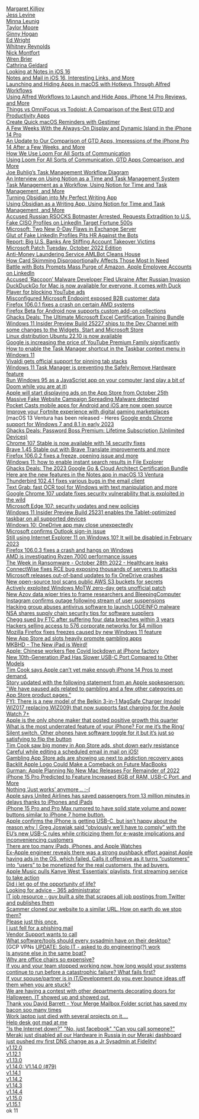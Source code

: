 [Margaret Killjoy](https://usesthis.com/interviews/margaret.killjoy/) <br>
[Jess Levine](https://usesthis.com/interviews/jess.levine/) <br>
[Minna Leunig](https://usesthis.com/interviews/minna.leunig/) <br>
[Taylor Moore](https://usesthis.com/interviews/taylor.moore/) <br>
[Ginny Hogan](https://usesthis.com/interviews/ginny.hogan/) <br>
[Ed Wright](https://usesthis.com/interviews/ed.wright/) <br>
[Whitney Reynolds](https://usesthis.com/interviews/whitney.reynolds/) <br>
[Nick Montfort](https://usesthis.com/interviews/nick.montfort/) <br>
[Wren Brier](https://usesthis.com/interviews/wren.brier/) <br>
[Cathrina Geldard](https://usesthis.com/interviews/cathrina.geldard/) <br>
[Looking at Notes in iOS 16](https://thesweetsetup.com/looking-at-notes-in-ios-16/) <br>
[Notes and Mail in iOS 16, Interesting Links, and More](https://thesweetsetup.com/notes-and-mail-in-ios-16-interesting-links-and-more/) <br>
[Launching and Hiding Apps in macOS with Hotkeys Through Alfred Workflows](https://thesweetsetup.com/launching-and-hiding-apps-in-macos-with-hotkeys-through-alfred-workflows/) <br>
[Using Alfred Workflows to Launch and Hide Apps, iPhone 14 Pro Reviews, and More](https://thesweetsetup.com/using-alfred-workflows-to-launch-and-hide-apps-iphone-14-pro-reviews-and-more/) <br>
[Things vs OmniFocus vs Todoist: A Comparison of the Best GTD and Productivity Apps](https://thesweetsetup.com/articles/comparison-best-gtd-apps-things-todoist-omnifocus/) <br>
[Create Quick macOS Reminders with Gestimer](https://thesweetsetup.com/quick-macos-reminders-gestimer/) <br>
[A Few Weeks With the Always-On Display and Dynamic Island in the iPhone 14 Pro](https://thesweetsetup.com/a-few-weeks-with-the-always-on-display-and-dynamic-island-in-the-iphone-14-pro/) <br>
[An Update to Our Comparison of GTD Apps, Impressions of the iPhone Pro 14 After a Few Weeks, and More](https://thesweetsetup.com/an-update-to-our-comparison-of-gtd-apps-impressions-of-the-iphone-pro-14-after-a-few-weeks-and-more/) <br>
[How We Use Loom For All Sorts of Communication](https://thesweetsetup.com/how-we-use-loom-for-all-sorts-of-communication/) <br>
[Using Loom For All Sorts of Communication, GTD Apps Comparison, and More](https://thesweetsetup.com/using-loom-for-all-sorts-of-communication-gtd-apps-comparison-and-more/) <br>
[Joe Buhlig’s Task Management Workflow Diagram](https://thesweetsetup.com/joe-buhligs-task-management-workflow-diagram/) <br>
[An Interview on Using Notion as a Time and Task Management System](https://thesweetsetup.com/time-and-task-management-inside-of-notion-interview/) <br>
[Task Management as a Workflow, Using Notion for Time and Task Management, and More](https://thesweetsetup.com/task-management-as-a-workflow-using-notion-for-time-and-task-management-and-more/) <br>
[Turning Obsidian into My Perfect Writing App](https://thesweetsetup.com/turning-obsidian-into-my-perfect-writing-app/) <br>
[Using Obsidian as a Writing App, Using Notion for Time and Task Management, and More](https://thesweetsetup.com/using-obsidian-as-a-writing-app-using-notion-for-time-and-task-management-and-more/) <br>
[Accused Russian RSOCKS Botmaster Arrested, Requests Extradition to U.S.](https://krebsonsecurity.com/2022/09/accused-russian-rsocks-botmaster-arrested-requests-extradition-to-u-s/) <br>
[Fake CISO Profiles on LinkedIn Target Fortune 500s](https://krebsonsecurity.com/2022/09/fake-ciso-profiles-on-linkedin-target-fortune-500s/) <br>
[Microsoft: Two New 0-Day Flaws in Exchange Server](https://krebsonsecurity.com/2022/09/microsoft-two-new-0-day-flaws-in-exchange-server/) <br>
[Glut of Fake LinkedIn Profiles Pits HR Against the Bots](https://krebsonsecurity.com/2022/10/glut-of-fake-linkedin-profiles-pits-hr-against-the-bots/) <br>
[Report: Big U.S. Banks Are Stiffing Account Takeover Victims](https://krebsonsecurity.com/2022/10/report-big-u-s-banks-are-stiffing-account-takeover-victims/) <br>
[Microsoft Patch Tuesday, October 2022 Edition](https://krebsonsecurity.com/2022/10/microsoft-patch-tuesday-october-2022-edition/) <br>
[Anti-Money Laundering Service AMLBot Cleans House](https://krebsonsecurity.com/2022/10/anti-money-laundering-service-amlbot-cleans-house/) <br>
[How Card Skimming Disproportionally Affects Those Most In Need](https://krebsonsecurity.com/2022/10/how-card-skimming-disproportionally-affects-those-most-in-need/) <br>
[Battle with Bots Prompts Mass Purge of Amazon, Apple Employee Accounts on LinkedIn](https://krebsonsecurity.com/2022/10/battle-with-bots-prompts-mass-purge-of-amazon-apple-employee-accounts-on-linkedin/) <br>
[Accused ‘Raccoon’ Malware Developer Fled Ukraine After Russian Invasion](https://krebsonsecurity.com/2022/10/accused-raccoon-malware-developer-fled-ukraine-after-russian-invasion/) <br>
[DuckDuckGo for Mac is now available for everyone, it comes with Duck Player for blocking YouTube ads](https://www.ghacks.net/2022/10/19/duckduckgo-for-mac-with-duck-player-blocks-youtube-ads/) <br>
[Misconfigured Microsoft Endpoint exposed B2B customer data](https://www.ghacks.net/2022/10/20/misconfigured-microsoft-endpoint-exposed-b2b-customer-data/) <br>
[Firefox 106.0.1 fixes a crash on certain AMD systems](https://www.ghacks.net/2022/10/20/firefox-106-0-1-fixes-a-crash-on-certain-amd-systems/) <br>
[Firefox Beta for Android now supports custom add-on collections](https://www.ghacks.net/2022/10/20/firefox-beta-for-android-now-supports-custom-add-on-collections/) <br>
[Ghacks Deals: The Ultimate Microsoft Excel Certification Training Bundle](https://www.ghacks.net/2022/10/20/ghacks-deals-the-ultimate-microsoft-excel-certification-training-bundle/) <br>
[Windows 11 Insider Preview Build 25227 ships to the Dev Channel with some changes to the Widgets, Start and Microsoft Store](https://www.ghacks.net/2022/10/20/windows-11-insider-preview-build-25227-ships-to-the-dev-channel-with-some-changes-to-the-widgets-start-and-microsoft-store/) <br>
[Linux distribution Ubuntu 22.10 is now available](https://www.ghacks.net/2022/10/20/linux-distribution-ubuntu-22-10-is-now-available/) <br>
[Google is increasing the price of YouTube Premium Family significantly](https://www.ghacks.net/2022/10/21/google-is-increasing-the-price-of-youtube-premium-family-significantly/) <br>
[How to enable the Task Manager shortcut in the Taskbar context menu in Windows 11](https://www.ghacks.net/2022/10/22/how-to-enable-the-task-manager-shortcut-in-the-taskbar-context-menu-in-windows-11/) <br>
[Vivaldi gets official support for pinning tab stacks](https://www.ghacks.net/2022/10/22/vivaldi-gets-official-support-for-pinning-tab-stacks/) <br>
[Windows 11 Task Manager is preventing the Safely Remove Hardware feature](https://www.ghacks.net/2022/10/23/windows-11-task-manager-is-preventing-the-safely-remove-hardware-feature/) <br>
[Run Windows 95 as a JavaScript app on your computer (and play a bit of Doom while you are at it)](https://www.ghacks.net/2022/10/24/run-windows-95-as-a-javascript-app-on-your-computer-and-play-a-bit-of-doom-while-you-are-at-it/) <br>
[Apple will start displaying ads on the App Store from October 25th](https://www.ghacks.net/2022/10/24/apple-will-start-displaying-ads-on-the-app-store-from-october-25th/) <br>
[Massive Fake Website Campaign Spreading Malware detected](https://www.ghacks.net/2022/10/24/massive-fake-website-campaign-spreading-malware-detected/) <br>
[Pocket Casts mobile apps for Android and iOS are now open source](https://www.ghacks.net/2022/10/24/pocket-casts-mobile-apps-for-android-and-ios-are-now-open-source/) <br>
[Improve your Fortnite experience with digital gaming marketplaces](https://www.ghacks.net/2022/10/24/improve-your-fortnite-experience-with-digital-gaming-marketplaces/) <br>
[macOS 13 Ventura has been released - Heres
[Google ends Chrome support for Windows 7 and 8.1 in early 2023](https://www.ghacks.net/2022/10/25/google-ends-chrome-support-for-windows-7-and-8-1-in-early-2023/) <br>
[Ghacks Deals: Password Boss Premium: Lifetime Subscription (Unlimited Devices)](https://www.ghacks.net/2022/10/25/ghacks-deals-password-boss-premium-lifetime-subscription-unlimited-devices-2/) <br>
[Chrome 107 Stable is now available with 14 security fixes](https://www.ghacks.net/2022/10/25/chrome-107-stable-is-now-available-with-14-security-fixes/) <br>
[Brave 1.45 Stable out with Brave Translate improvements and more](https://www.ghacks.net/2022/10/26/brave-1-45-stable-out-with-brave-translate-improvements-and-more/) <br>
[Firefox 106.0.2 fixes a freeze, opening issue and more](https://www.ghacks.net/2022/10/26/firefox-106-0-2-fixes-a-freeze-opening-issue-and-more/) <br>
[Windows 11: how to enable instant search results in File Explorer](https://www.ghacks.net/2022/10/27/file-explorer-instant-search/) <br>
[Ghacks Deals: The 2023 Google Go & Cloud Architect Certification Bundle](https://www.ghacks.net/2022/10/27/ghacks-deals-the-2023-google-go-cloud-architect-certification-bundle/) <br>
[Here are the new features in the Notes app in macOS 13 Ventura](https://www.ghacks.net/2022/10/27/what-are-the-new-features-in-the-notes-app-in-macos-13-ventura/) <br>
[Thunderbird 102.4.1 fixes various bugs in the email client](https://www.ghacks.net/2022/10/27/thunderbird-102-4-1-fixes-various-bugs-in-the-email-client/) <br>
[Text Grab: fast OCR tool for Windows with text manipulation and more](https://www.ghacks.net/2022/10/28/text-grab-fast-ocr-tool-for-windows-with-text-manipulation-and-more/) <br>
[Google Chrome 107 update fixes security vulnerability that is exploited in the wild](https://www.ghacks.net/2022/10/28/google-chrome-107-update-fixes-security-vulnerability-that-is-exploited-in-the-wild/) <br>
[Microsoft Edge 107: security updates and new policies](https://www.ghacks.net/2022/10/28/microsoft-edge-107-security-updates-and-new-policies/) <br>
[Windows 11 Insider Preview Build 25231 enables the Tablet-optimized taskbar on all supported devices](https://www.ghacks.net/2022/10/28/whats-new-in-windows-11-insider-preview-build-25231/) <br>
[Windows 10: OneDrive app may close unexpectedly](https://www.ghacks.net/2022/10/29/windows-10-onedrive-app-may-close-unexpectedly/) <br>
[Microsoft confirms Outlook sign-in issue](https://www.ghacks.net/2022/10/29/microsoft-confirms-outlook-com-sign-in-issue/) <br>
[Still using Internet Explorer 11 on Windows 10? It will be disabled in February 2023](https://www.ghacks.net/2022/10/30/still-using-internet-explorer-11-on-windows-10-it-will-be-disabled-in-february-2023/) <br>
[Firefox 106.0.3 fixes a crash and hangs on Windows](https://www.ghacks.net/2022/10/31/firefox-106-0-3-fixes-a-crash-and-hangs-on-windows/) <br>
[AMD is investigating Ryzen 7000 performance issues](https://www.ghacks.net/2022/10/31/amd-is-investigating-ryzen-7000-performance-issues/) <br>
[The Week in Ransomware - October 28th 2022 - Healthcare leaks](https://www.bleepingcomputer.com/news/security/the-week-in-ransomware-october-28th-2022-healthcare-leaks/) <br>
[ConnectWise fixes RCE bug exposing thousands of servers to attacks](https://www.bleepingcomputer.com/news/security/connectwise-fixes-rce-bug-exposing-thousands-of-servers-to-attacks/) <br>
[Microsoft releases out-of-band updates to fix OneDrive crashes](https://www.bleepingcomputer.com/news/microsoft/microsoft-releases-out-of-band-updates-to-fix-onedrive-crashes/) <br>
[New open-source tool scans public AWS S3 buckets for secrets](https://www.bleepingcomputer.com/news/security/new-open-source-tool-scans-public-aws-s3-buckets-for-secrets/) <br>
[Actively exploited Windows MoTW zero-day gets unofficial patch](https://www.bleepingcomputer.com/news/microsoft/actively-exploited-windows-motw-zero-day-gets-unofficial-patch/) <br>
[New Azov data wiper tries to frame researchers and BleepingComputer](https://www.bleepingcomputer.com/news/security/new-azov-data-wiper-tries-to-frame-researchers-and-bleepingcomputer/) <br>
[Instagram confirms outage following stream of user suspensions](https://www.bleepingcomputer.com/news/technology/instagram-confirms-outage-following-stream-of-user-suspensions/) <br>
[Hacking group abuses antivirus software to launch LODEINFO malware](https://www.bleepingcomputer.com/news/security/hacking-group-abuses-antivirus-software-to-launch-lodeinfo-malware/) <br>
[NSA shares supply chain security tips for software suppliers](https://www.bleepingcomputer.com/news/security/nsa-shares-supply-chain-security-tips-for-software-suppliers/) <br>
[Chegg sued by FTC after suffering four data breaches within 3 years](https://www.bleepingcomputer.com/news/security/chegg-sued-by-ftc-after-suffering-four-data-breaches-within-3-years/) <br>
[Hackers selling access to 576 corporate networks for $4 million](https://www.bleepingcomputer.com/news/security/hackers-selling-access-to-576-corporate-networks-for-4-million/) <br>
[Mozilla Firefox fixes freezes caused by new Windows 11 feature](https://www.bleepingcomputer.com/news/security/mozilla-firefox-fixes-freezes-caused-by-new-windows-11-feature/) <br>
[New App Store ad slots heavily promote gambling apps](https://www.reddit.com/r/apple/comments/ydmb95/new_app_store_ad_slots_heavily_promote_gambling/) <br>
[MKBHD - The New iPad is Weird!](https://www.reddit.com/r/apple/comments/ydj2z4/mkbhd_the_new_ipad_is_weird/) <br>
[Apple: Chinese workers flee Covid lockdown at iPhone factory](https://www.reddit.com/r/apple/comments/yi2jjt/apple_chinese_workers_flee_covid_lockdown_at/) <br>
[New 10th-Generation iPad Has Slower USB-C Port Compared to Other Models](https://www.reddit.com/r/apple/comments/yf6v22/new_10thgeneration_ipad_has_slower_usbc_port/) <br>
[Tim Cook says Apple can’t yet make enough iPhone 14 Pros to meet demand.](https://www.reddit.com/r/apple/comments/yf4bqk/tim_cook_says_apple_cant_yet_make_enough_iphone/) <br>
[Story updated with the following statement from an Apple spokesperson: "We have paused ads related to gambling and a few other categories on App Store product pages."](https://www.reddit.com/r/apple/comments/yeb04a/story_updated_with_the_following_statement_from/) <br>
[FYI: There is a new model of the Belkin 3-in-1 MagSafe Charger (model WIZ017 replacing WIZ009) that now supports fast charging for the Apple Watch 7+](https://www.reddit.com/r/apple/comments/yd512k/fyi_there_is_a_new_model_of_the_belkin_3in1/) <br>
[Apple is the only phone maker that posted positive growth this quarter](https://www.reddit.com/r/apple/comments/yfmk4m/apple_is_the_only_phone_maker_that_posted/) <br>
[What is the most underrated feature of your iPhone? For me it’s the Ring/ Silent switch. Other phones have software toggle for it but it’s just so satisfying to flip the button](https://www.reddit.com/r/apple/comments/ygu8za/what_is_the_most_underrated_feature_of_your/) <br>
[Tim Cook saw big money in App Store ads, shot down early resistance](https://www.reddit.com/r/apple/comments/yeh2tm/tim_cook_saw_big_money_in_app_store_ads_shot_down/) <br>
[Careful while editing a scheduled email in mail on iOS!](https://www.reddit.com/r/apple/comments/yhqyrt/careful_while_editing_a_scheduled_email_in_mail/) <br>
[Gambling App Store ads are showing up next to addiction recovery apps](https://www.reddit.com/r/apple/comments/ye0gwe/gambling_app_store_ads_are_showing_up_next_to/) <br>
[Backlit Apple Logo Could Make a Comeback on Future MacBooks](https://www.reddit.com/r/apple/comments/yiffi7/backlit_apple_logo_could_make_a_comeback_on/) <br>
[Gurman: Apple Planning No New Mac Releases For Remainder of 2022](https://www.reddit.com/r/apple/comments/yhdzcj/gurman_apple_planning_no_new_mac_releases_for/) <br>
[iPhone 15 Pro Predicted to Feature Increased 8GB of RAM, USB-C Port, and More](https://www.reddit.com/r/apple/comments/yd55qa/iphone_15_pro_predicted_to_feature_increased_8gb/) <br>
[Nothing ‘Just works’ anymore .. :-(](https://www.reddit.com/r/apple/comments/yg3lu2/nothing_just_works_anymore/) <br>
[Apple says United Airlines has saved passengers from 13 million minutes in delays thanks to iPhones and iPads](https://www.reddit.com/r/apple/comments/yeweam/apple_says_united_airlines_has_saved_passengers/) <br>
[iPhone 15 Pro and Pro Max rumored to have solid state volume and power buttons similar to iPhone 7 home button.](https://www.reddit.com/r/apple/comments/yfeif7/iphone_15_pro_and_pro_max_rumored_to_have_solid/) <br>
[Apple confirms the iPhone is getting USB-C, but isn’t happy about the reason why | Greg Joswiak said “obviously we’ll have to comply” with the EU’s new USB-C rules while criticizing them for e-waste implications and inconveniencing customers](https://www.reddit.com/r/apple/comments/ydtyo4/apple_confirms_the_iphone_is_getting_usbc_but/) <br>
[There are too many iPads, iPhones, and Apple Watches](https://www.reddit.com/r/apple/comments/ygnuwl/there_are_too_many_ipads_iphones_and_apple_watches/) <br>
[Ex-Apple engineer reveals there was a strong pushback effort against Apple having ads in the OS, which failed. Calls it offensive as it turns “customers” into “users” to be monetized for the real customers, the ad buyers.](https://www.reddit.com/r/apple/comments/ye1ugw/exapple_engineer_reveals_there_was_a_strong/) <br>
[Apple Music pulls Kanye West ‘Essentials’ playlists, first streaming service to take action](https://www.reddit.com/r/apple/comments/yfqw8o/apple_music_pulls_kanye_west_essentials_playlists/) <br>
[Did i let go of the opportunity of life?](https://www.reddit.com/r/sysadmin/comments/ygrnxt/did_i_let_go_of_the_opportunity_of_life/) <br>
[Looking for advice - 365 administrator](https://www.reddit.com/r/sysadmin/comments/ygkarp/looking_for_advice_365_administrator/) <br>
[IT job resource - guy built a site that scrapes all job postings from Twitter and publishes them](https://www.reddit.com/r/sysadmin/comments/ycqfsj/it_job_resource_guy_built_a_site_that_scrapes_all/) <br>
[Scammer cloned our website to a similar URL. How on earth do we stop them?](https://www.reddit.com/r/sysadmin/comments/yfm0dv/scammer_cloned_our_website_to_a_similar_url_how/) <br>
[Please just this once.](https://www.reddit.com/r/sysadmin/comments/yf81i4/please_just_this_once/) <br>
[I just fell for a phishing mail](https://www.reddit.com/r/sysadmin/comments/yd1uhn/i_just_fell_for_a_phishing_mail/) <br>
[Vendor Support wants to call](https://www.reddit.com/r/sysadmin/comments/ydyxyp/vendor_support_wants_to_call/) <br>
[What software/tools should every sysadmin have on their desktop?](https://www.reddit.com/r/sysadmin/comments/yiidmz/what_softwaretools_should_every_sysadmin_have_on/) <br>
[GCP VPNs
[UPDATE: Solo IT - asked to do engineering(?) work](https://www.reddit.com/r/sysadmin/comments/ye738u/update_solo_it_asked_to_do_engineering_work/) <br>
[Is anyone else in the same boat?](https://www.reddit.com/r/sysadmin/comments/ydywfb/is_anyone_else_in_the_same_boat/) <br>
[Why are office chairs so expensive?](https://www.reddit.com/r/sysadmin/comments/yep1g0/why_are_office_chairs_so_expensive/) <br>
[If you and your team stopped working now, how long would your systems continue to run before a catastrophic failure? What fails first?](https://www.reddit.com/r/sysadmin/comments/ydqcfc/if_you_and_your_team_stopped_working_now_how_long/) <br>
[If your spouse/partner is in IT/Development do you ever bounce ideas off them when you are stuck?](https://www.reddit.com/r/sysadmin/comments/yh0qqf/if_your_spousepartner_is_in_itdevelopment_do_you/) <br>
[We are having a contest with other departments decorating doors for Halloween. IT showed up and showed out.](https://www.reddit.com/r/sysadmin/comments/yfpisj/we_are_having_a_contest_with_other_departments/) <br>
[Thank you David Barrett - Your Merge Mailbox Folder script has saved my bacon soo many times](https://www.reddit.com/r/sysadmin/comments/ycute8/thank_you_david_barrett_your_merge_mailbox_folder/) <br>
[Work laptop just died with several projects on it….](https://www.reddit.com/r/sysadmin/comments/yh03fe/work_laptop_just_died_with_several_projects_on_it/) <br>
[Help desk got mad at me](https://www.reddit.com/r/sysadmin/comments/yd5uh5/help_desk_got_mad_at_me/) <br>
["Is the Internet down?" "No, just facebook" "Can you call someone?"](https://www.reddit.com/r/sysadmin/comments/yfyn8v/is_the_internet_down_no_just_facebook_can_you/) <br>
[Meraki just disabled all our Hardware in Russia in our Meraki dashboard](https://www.reddit.com/r/sysadmin/comments/yem27r/meraki_just_disabled_all_our_hardware_in_russia/) <br>
[just pushed my first DNS change as a Jr Sysadmin at Fidelity!](https://www.reddit.com/r/sysadmin/comments/yfa1kp/just_pushed_my_first_dns_change_as_a_jr_sysadmin/) <br>
[v1.12.0](https://github.com/osmoscraft/osmosfeed/releases/tag/v1.12.0) <br>
[v1.12.1](https://github.com/osmoscraft/osmosfeed/releases/tag/v1.12.1) <br>
[v1.13.0](https://github.com/osmoscraft/osmosfeed/releases/tag/v1.13.0) <br>
[v1.14.0: V1.14.0 (#79)](https://github.com/osmoscraft/osmosfeed/releases/tag/v1.14.0) <br>
[v1.14.1](https://github.com/osmoscraft/osmosfeed/releases/tag/v1.14.1) <br>
[v1.14.2](https://github.com/osmoscraft/osmosfeed/releases/tag/v1.14.2) <br>
[v1.14.3](https://github.com/osmoscraft/osmosfeed/releases/tag/v1.14.3) <br>
[v1.14.4](https://github.com/osmoscraft/osmosfeed/releases/tag/v1.14.4) <br>
[v1.15.0](https://github.com/osmoscraft/osmosfeed/releases/tag/v1.15.0) <br>
[v1.15.1](https://github.com/osmoscraft/osmosfeed/releases/tag/v1.15.1) <br>
ok
11


